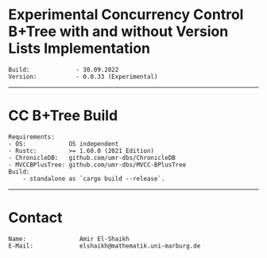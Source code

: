 # Experimental Concurrency Control B+Tree with and without Version Lists Implementation
    Build:             - 30.09.2022
    Version:           - 0.0.33 (Experimental)
---------------------------------------
# CC B+Tree Build
    Requirements:
    - OS:            OS independent
    - Rustc:         >= 1.60.0 (2021 Edition)
    - ChronicleDB:   github.com/umr-dbs/ChronicleDB
    - MVCCBPlusTree: github.com/umr-dbs/MVCC-BPlusTree
    Build:
        - standalone as `cargo build --release`.
---------------------------------------
# Contact
    Name:               Amir El-Shaikh
    E-Mail:             elshaikh@mathematik.uni-marburg.de